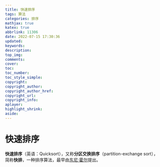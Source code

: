 ```yaml
---
title: 快速排序
tags: 算法
categories: 排序
mathjax: true
katex: true
abbrlink: 11306
date: 2022-07-15 17:30:36
updated:
keywords:
description:
top_img:
comments:
cover:
toc:
toc_number:
toc_style_simple:
copyright:
copyright_author:
copyright_author_href:
copyright_url:
copyright_info:
aplayer:
highlight_shrink:
aside:
---
```


# 快速排序

**快速排序**（英语：Quicksort），又称**分区交换排序**（partition-exchange sort），简称**快排**，一种排序算法，最早由[东尼·霍尔](https://zh.wikipedia.org/wiki/%E6%9D%B1%E5%B0%BC%C2%B7%E9%9C%8D%E7%88%BE "东尼·霍尔")提出。

# 
